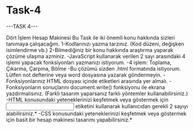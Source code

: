 # Task-4

---TASK 4---

Dört İşlem Hesap Makinesi
Bu Task ile iki önemli konu hakkında sizleri tanımaya çalışacağım.
1-Kodlarınızı yazma tarzınız. (Kod düzeni, değişken isimlendirme vb.)
2-Bilmediğiniz bir konu hakkında araştırma yaparak çözüme ulaşma azminiz.
-JavaScript kullanarak verilen 2 sayı arasındaki 4 işlemi yapacak fonksiyonları yazmanızı istiyorum.
-4 işlem: Toplama, Çıkarma, Çarpma, Bölme
-Bu çözümü sizden .html formatında istiyorum. Lütfen not defterine veya word dosyasına yazarak göndermeyin.
-Fonksiyonlarınız HTML dosyası içinde <script>...</script> etiketleri arasında yer almalı.
-Fonksiyonların sonuçlarını document.write() fonksiyonu ile ekrana yazdırmalısınız. (Farklı tasarım yaparsanız farklı yöntemler kullanabilirsiniz.)
-HTML konusundaki yeteneklerinizi keşfetmek veya göstermek için <input> etiketini kullanarak kullanıcıdan gerekli 2 sayıyı alabilirsiniz.*
-CSS konusundaki yeteneklerinizi keşfetmek veya göstermek için basit bir hesap makinesi tasarımı yapabilirsiniz.*
